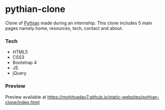 # pythian-clone
Clone of [Pythian](https://pythian.com/) made during an internship.
This clone includes 5 main pages namely home, resources, tech, contact and about.

### Tech
* HTML5
* CSS3
* Bootstrap 4
* JS
* jQuery

### Preview
Preview available at https://mohityadav7.github.io/static-websites/pythian-clone/index.html
